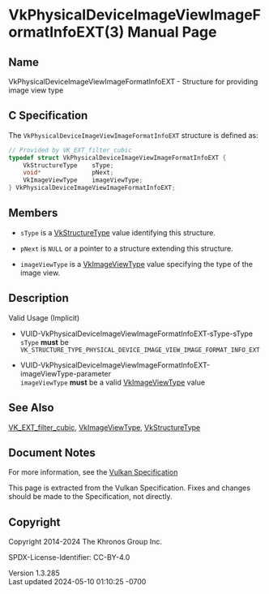 # VkPhysicalDeviceImageViewImageFormatInfoEXT(3) Manual Page

## Name

VkPhysicalDeviceImageViewImageFormatInfoEXT - Structure for providing
image view type



## <a href="#_c_specification" class="anchor"></a>C Specification

The `VkPhysicalDeviceImageViewImageFormatInfoEXT` structure is defined
as:

``` c
// Provided by VK_EXT_filter_cubic
typedef struct VkPhysicalDeviceImageViewImageFormatInfoEXT {
    VkStructureType    sType;
    void*              pNext;
    VkImageViewType    imageViewType;
} VkPhysicalDeviceImageViewImageFormatInfoEXT;
```

## <a href="#_members" class="anchor"></a>Members

- `sType` is a [VkStructureType](https://registry.khronos.org/vulkan/specs/1.3-extensions/man/html/VkStructureType.html) value identifying
  this structure.

- `pNext` is `NULL` or a pointer to a structure extending this
  structure.

- `imageViewType` is a [VkImageViewType](https://registry.khronos.org/vulkan/specs/1.3-extensions/man/html/VkImageViewType.html) value
  specifying the type of the image view.

## <a href="#_description" class="anchor"></a>Description

Valid Usage (Implicit)

- <a href="#VUID-VkPhysicalDeviceImageViewImageFormatInfoEXT-sType-sType"
  id="VUID-VkPhysicalDeviceImageViewImageFormatInfoEXT-sType-sType"></a>
  VUID-VkPhysicalDeviceImageViewImageFormatInfoEXT-sType-sType  
  `sType` **must** be
  `VK_STRUCTURE_TYPE_PHYSICAL_DEVICE_IMAGE_VIEW_IMAGE_FORMAT_INFO_EXT`

- <a
  href="#VUID-VkPhysicalDeviceImageViewImageFormatInfoEXT-imageViewType-parameter"
  id="VUID-VkPhysicalDeviceImageViewImageFormatInfoEXT-imageViewType-parameter"></a>
  VUID-VkPhysicalDeviceImageViewImageFormatInfoEXT-imageViewType-parameter  
  `imageViewType` **must** be a valid
  [VkImageViewType](https://registry.khronos.org/vulkan/specs/1.3-extensions/man/html/VkImageViewType.html) value

## <a href="#_see_also" class="anchor"></a>See Also

[VK_EXT_filter_cubic](https://registry.khronos.org/vulkan/specs/1.3-extensions/man/html/VK_EXT_filter_cubic.html),
[VkImageViewType](https://registry.khronos.org/vulkan/specs/1.3-extensions/man/html/VkImageViewType.html),
[VkStructureType](https://registry.khronos.org/vulkan/specs/1.3-extensions/man/html/VkStructureType.html)

## <a href="#_document_notes" class="anchor"></a>Document Notes

For more information, see the <a
href="https://registry.khronos.org/vulkan/specs/1.3-extensions/html/vkspec.html#VkPhysicalDeviceImageViewImageFormatInfoEXT"
target="_blank" rel="noopener">Vulkan Specification</a>

This page is extracted from the Vulkan Specification. Fixes and changes
should be made to the Specification, not directly.

## <a href="#_copyright" class="anchor"></a>Copyright

Copyright 2014-2024 The Khronos Group Inc.

SPDX-License-Identifier: CC-BY-4.0

Version 1.3.285  
Last updated 2024-05-10 01:10:25 -0700
